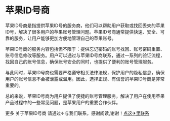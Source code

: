# 苹果ID号商

苹果ID号商是指提供苹果ID号的服务商，他们可以帮助用户获取或找回丢失的苹果ID号，解决了很多用户的苹果账号管理问题。苹果ID号商通常提供快速、安全、可靠的服务，让用户能够更加方便地管理自己的苹果账号。

苹果ID号商的服务内容包括但不限于：提供忘记密码的账号找回、账号密码重置、账号信息修改等服务。用户可以通过与苹果ID号商联系，通过一系列的验证流程，找回自己的账号信息，确保账号安全的同时，也提供了便利的账号管理服务。

与此同时，苹果ID号商也需要严格遵守相关法律法规，保护用户的隐私信息，确保用户的账号信息不会被泄露或滥用。因此，选择正规、有信誉的苹果ID号商是非常重要的。

总的来说，苹果ID号商为用户提供了便捷的账号管理服务，解决了用户在使用苹果产品过程中的一些常见问题，是苹果用户的重要合作伙伴。

更多 关于苹果ID号商 请通过✈与我们联系，感谢阅读,谢谢！[点这✈里联系](https://lm.k02.cc)